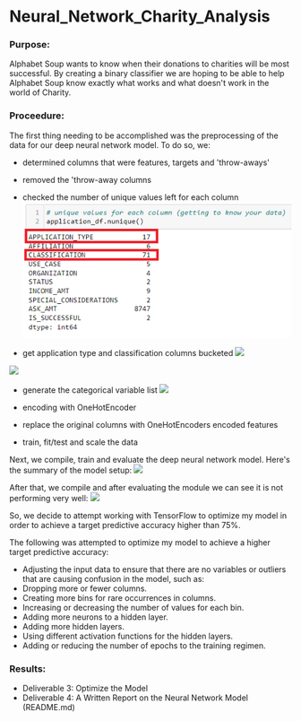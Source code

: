 # Neural_Network_Charity_Analysis

### Purpose: 
Alphabet Soup wants to know when their donations to charities will be most successful.  By creating a binary classifier we are hoping to be able to help Alphabet Soup know exactly what works and what doesn't work in the world of Charity.

### Proceedure: 
The first thing needing to be accomplished was the preprocessing of the data for our deep neural network model.
To do so, we: 
- determined columns that were features, targets and 'throw-aways'
- removed the 'throw-away columns
- checked the number of unique values left for each column 
![](images/unique_values_for_original_columns.png)
   
- get application type and classification columns bucketed
![](application_type_buckets.png)

![](classification_buckets.png)

- generate the categorical variable list
![](categorical_variable_list.png)
    
- encoding with OneHotEncoder

- replace the original columns with OneHotEncoders encoded features
    
- train, fit/test and scale the data
    
Next, we compile, train and evaluate the deep neural network model. Here's the summary of the model setup: 
![](Summary.png)

After that, we compile and after evaluating the module we can see it is not performing very well:
![](Evaluation_of_Nueral_Network.png)

So, we decide to attempt working with TensorFlow to optimize my model in order to achieve a target predictive accuracy higher than 75%. 

The following was attempted to optimize my model to achieve a higher target predictive accuracy:

- Adjusting the input data to ensure that there are no variables or outliers that are causing confusion in the model, such as:
- Dropping more or fewer columns.
- Creating more bins for rare occurrences in columns.
- Increasing or decreasing the number of values for each bin.
- Adding more neurons to a hidden layer.
- Adding more hidden layers.
- Using different activation functions for the hidden layers.
- Adding or reducing the number of epochs to the training regimen.
    


### Results: 

- Deliverable 3: Optimize the Model
- Deliverable 4: A Written Report on the Neural Network Model (README.md)
